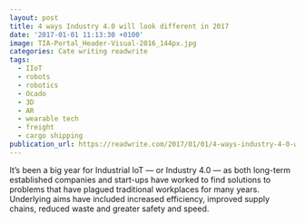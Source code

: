 ```yaml
---
layout: post
title: 4 ways Industry 4.0 will look different in 2017
date: '2017-01-01 11:13:30 +0100'
image: TIA-Portal_Header-Visual-2016_144px.jpg
categories: Cate writing readwrite
tags:
  - IIoT
  - robots
  - robotics
  - Ocado
  - 3D
  - AR
  - wearable tech
  - freight
  - cargo shipping
publication_url: https://readwrite.com/2017/01/01/4-ways-industry-4-0-will-look-different-in-2017-il1/
---
```

It’s been a big year for Industrial IoT — or Industry 4.0 — as both long-term established companies and start-ups have worked to find solutions to problems that have plagued traditional workplaces for many years. Underlying aims have included increased efficiency, improved supply chains, reduced waste and greater safety and speed.
